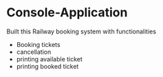 # Console-Application
Built this Railway booking system with functionalities 
* Booking tickets
* cancellation
* printing available ticket
* printing booked ticket
